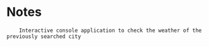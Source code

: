 # Notes

```
    Interactive console application to check the weather of the previously searched city
```